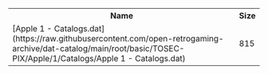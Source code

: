 <table>
<tr><th>Name</th><th>Size</th></tr>
<tr><td>[Apple 1 - Catalogs.dat](https://raw.githubusercontent.com/open-retrogaming-archive/dat-catalog/main/root/basic/TOSEC-PIX/Apple/1/Catalogs/Apple 1 - Catalogs.dat)</td><td>815</td></tr>
</table>
